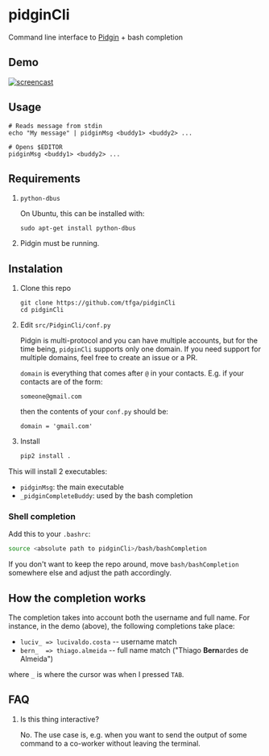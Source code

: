 # pidginCli
Command line interface to [Pidgin](https://www.pidgin.im/) + bash completion

## Demo

[![screencast](https://img.youtube.com/vi/BBvfG0d-AxU/0.jpg)](https://youtu.be/BBvfG0d-AxU)

## Usage

```
# Reads message from stdin
echo "My message" | pidginMsg <buddy1> <buddy2> ...

# Opens $EDITOR
pidginMsg <buddy1> <buddy2> ...
```

## Requirements

1. `python-dbus`

    On Ubuntu, this can be installed with:

    ```
    sudo apt-get install python-dbus
    ```

2. Pidgin must be running.

## Instalation

1. Clone this repo
   ```
   git clone https://github.com/tfga/pidginCli
   cd pidginCli
   ```

2. Edit `src/PidginCli/conf.py`

   Pidgin is multi-protocol and you can have multiple accounts, but for the time being, `pidginCli` supports only one domain. If you need support for multiple domains, feel free to create an issue or a PR.

   `domain` is everything that comes after `@` in your contacts. E.g. if your contacts are of the form:

   `someone@gmail.com`

   then the contents of your `conf.py` should be:

   ```
   domain = 'gmail.com'
   ```

3. Install

   ```sh
   pip2 install .
   ```

This will install 2 executables:

  * `pidginMsg`: the main executable
  * `_pidginCompleteBuddy`: used by the bash completion

### Shell completion

Add this to your `.bashrc`:

```sh
source <absolute path to pidginCli>/bash/bashCompletion
```

If you don't want to keep the repo around, move `bash/bashCompletion` somewhere else and adjust the path accordingly.

## How the completion works

The completion takes into account both the username and full name. For instance, in the demo (above), the following completions take place:

* `luciv_ => lucivaldo.costa`  -- username match
* `bern_  => thiago.almeida`   -- full name match ("Thiago  **Bern**ardes de Almeida")

where `_` is where the cursor was when I pressed `TAB`.

## FAQ

1. Is this thing interactive?

   No. The use case is, e.g. when you want to send the output of some command to a co-worker without leaving the terminal.
